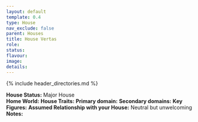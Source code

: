 ```yaml
---
layout: default
template: 0.4
type: House
nav_exclude: false
parent: Houses
title: House Vertas
role: 
status: 
flavour: 
image: 
details:
---
```


{% include header_directories.md %}

**House Status:** Major House  
**Home World:** 
**House Traits:** 
**Primary domain:** 
**Secondary domains:** 
**Key Figures:** 
**Assumed Relationship with your House:** Neutral but unwelcoming
**Notes:**